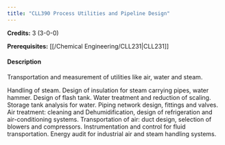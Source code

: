 ```yaml
---
title: "CLL390 Process Utilities and Pipeline Design"
---
```

**Credits:** 3 (3-0-0)

**Prerequisites:** [[/Chemical Engineering/CLL231|CLL231]]

#### Description
Transportation and measurement of utilities like air, water and steam.

Handling of steam. Design of insulation for steam carrying pipes, water hammer. Design of flash tank. Water treatment and reduction of scaling. Storage tank analysis for water. Piping network design, fittings and valves. Air treatment: cleaning and Dehumidification, design of refrigeration and air-conditioning systems. Transportation of air: duct design, selection of blowers and compressors. Instrumentation and control for fluid transportation. Energy audit for industrial air and steam handling systems.